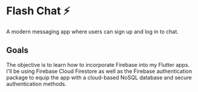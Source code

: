 # Flash Chat ⚡️
A modern messaging app where users can sign up and log in to chat.

## Goals

The objective is to learn how to incorporate Firebase into my Flutter apps. I'll be using Firebase Cloud Firestore as well as the Firebase authentication package to equip the app with a cloud-based NoSQL database and secure authentication methods.
